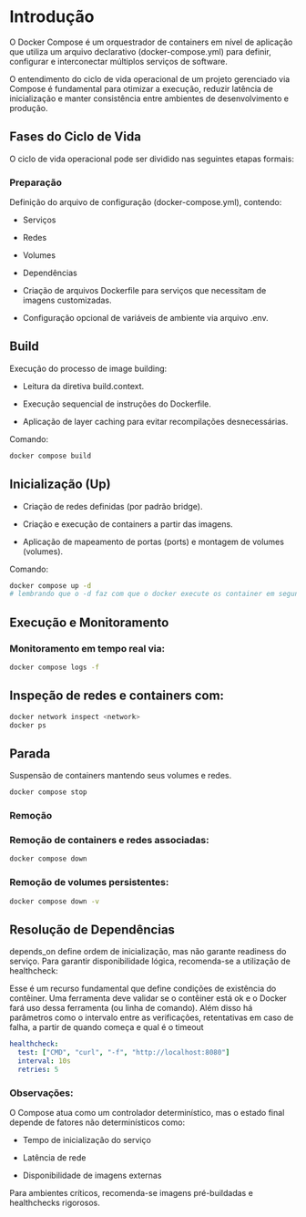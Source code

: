 # Introdução

O Docker Compose é um orquestrador de containers em nível de aplicação que utiliza um arquivo declarativo (docker-compose.yml) para definir, configurar e interconectar múltiplos serviços de software.

O entendimento do ciclo de vida operacional de um projeto gerenciado via Compose é fundamental para otimizar a execução, reduzir latência de inicialização e manter consistência entre ambientes de desenvolvimento e produção.

## Fases do Ciclo de Vida

O ciclo de vida operacional pode ser dividido nas seguintes etapas formais:

### Preparação
Definição do arquivo de configuração (docker-compose.yml), contendo:

- Serviços

- Redes

- Volumes

- Dependências

- Criação de arquivos Dockerfile para serviços que necessitam de imagens customizadas.

- Configuração opcional de variáveis de ambiente via arquivo .env.

## Build
Execução do processo de image building:

- Leitura da diretiva build.context.

- Execução sequencial de instruções do Dockerfile.

- Aplicação de layer caching para evitar recompilações desnecessárias.

Comando:

```bash
docker compose build
```

## Inicialização (Up)

- Criação de redes definidas (por padrão bridge).

- Criação e execução de containers a partir das imagens.

- Aplicação de mapeamento de portas (ports) e montagem de volumes (volumes).

Comando:

```bash
docker compose up -d
# lembrando que o -d faz com que o docker execute os container em segundo plano 
```

## Execução e Monitoramento

### Monitoramento em tempo real via:

```bash
docker compose logs -f
```

## Inspeção de redes e containers com:

```bash
docker network inspect <network>
docker ps
```

## Parada
Suspensão de containers mantendo seus volumes e redes.

```bash
docker compose stop
```

### Remoção

### Remoção de containers e redes associadas:

```bash
docker compose down
```

### Remoção de volumes persistentes:

```bash
docker compose down -v
```

## Resolução de Dependências

depends_on define ordem de inicialização, mas não garante readiness do serviço.
Para garantir disponibilidade lógica, recomenda-se a utilização de healthcheck:

Esse é um recurso fundamental que define condições de existência do contêiner. Uma ferramenta deve validar se o contêiner está ok e o Docker fará uso dessa ferramenta (ou linha de comando). Além disso há parâmetros como o intervalo entre as verificações, retentativas em caso de falha, a partir de quando começa e qual é o timeout

```yaml
healthcheck:
  test: ["CMD", "curl", "-f", "http://localhost:8080"]
  interval: 10s
  retries: 5
```

### Observações:

O Compose atua como um controlador determinístico, mas o estado final depende de fatores não determinísticos como:

- Tempo de inicialização do serviço

- Latência de rede

- Disponibilidade de imagens externas

Para ambientes críticos, recomenda-se imagens pré-buildadas e healthchecks rigorosos.
